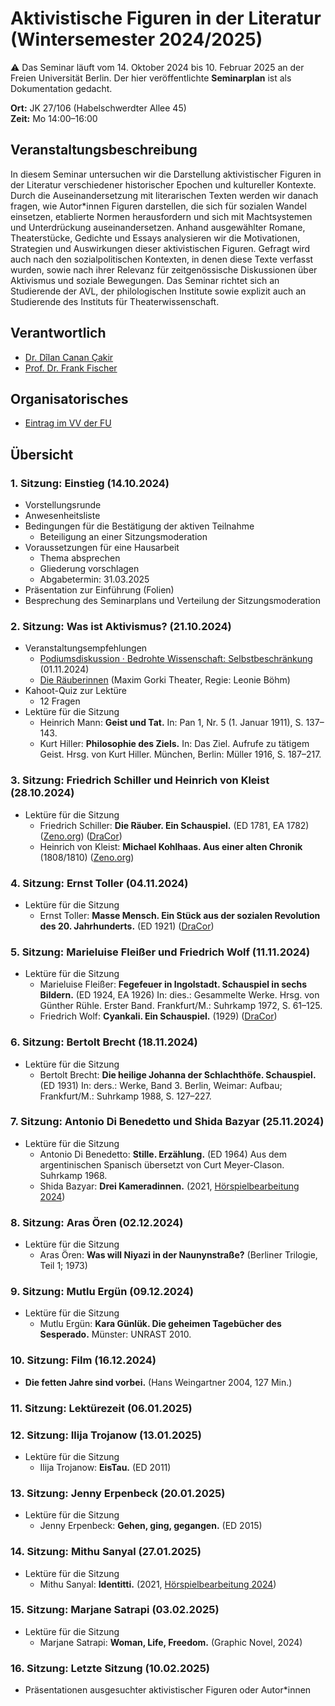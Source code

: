 # Aktivistische Figuren in der Literatur (Wintersemester 2024/2025)

:warning: Das Seminar läuft vom 14. Oktober 2024 bis 10. Februar 2025 an der Freien Universität Berlin. Der hier veröffentlichte **Seminarplan** ist als Dokumentation gedacht.

**Ort:** JK 27/106 (Habelschwerdter Allee 45) \
**Zeit:** Mo 14:00–16:00

## Veranstaltungsbeschreibung

In diesem Seminar untersuchen wir die Darstellung aktivistischer Figuren in der Literatur verschiedener historischer Epochen und kultureller Kontexte. Durch die Auseinandersetzung mit literarischen Texten werden wir danach fragen, wie Autor\*innen Figuren darstellen, die sich für sozialen Wandel einsetzen, etablierte Normen herausfordern und sich mit Machtsystemen und Unterdrückung auseinandersetzen. Anhand ausgewählter Romane, Theaterstücke, Gedichte und Essays analysieren wir die Motivationen, Strategien und Auswirkungen dieser aktivistischen Figuren. Gefragt wird auch nach den sozialpolitischen Kontexten, in denen diese Texte verfasst wurden, sowie nach ihrer Relevanz für zeitgenössische Diskussionen über Aktivismus und soziale Bewegungen. Das Seminar richtet sich an Studierende der AVL, der philologischen Institute sowie explizit auch an Studierende des Instituts für Theaterwissenschaft.

## Verantwortlich

- [Dr. Dîlan Canan Çakir](https://www.temporal-communities.de/people/cakir/index.html)
- [Prof. Dr. Frank Fischer](https://lehkost.github.io/)

## Organisatorisches

- [Eintrag im VV der FU](https://www.fu-berlin.de/vv/de/lv/906780)

## Übersicht

### 1. Sitzung: Einstieg (14.10.2024)

- Vorstellungsrunde
- Anwesenheitsliste
- Bedingungen für die Bestätigung der aktiven Teilnahme
  - Beteiligung an einer Sitzungsmoderation
- Voraussetzungen für eine Hausarbeit
  - Thema absprechen
  - Gliederung vorschlagen
  - Abgabetermin: 31.03.2025
- Präsentation zur Einführung (Folien)
- Besprechung des Seminarplans und Verteilung der Sitzungsmoderation

### 2. Sitzung: Was ist Aktivismus? (21.10.2024)

- Veranstaltungsempfehlungen
  - [Podiumsdiskussion · Bedrohte Wissenschaft: Selbstbeschränkung](https://www.fu-berlin.de/campusleben/kalender/2024/11/20241101-bedrohte-wissenschaft.html) (01.11.2024)
  - [Die Räuberinnen](https://www.gorki.de/de/die-raeuberinnen) (Maxim Gorki Theater, Regie: Leonie Böhm)
- Kahoot-Quiz zur Lektüre
  - 12 Fragen
- Lektüre für die Sitzung
  - Heinrich Mann: **Geist und Tat.** In: Pan 1, Nr. 5 (1. Januar 1911), S. 137–143.
  - Kurt Hiller: **Philosophie des Ziels.** In: Das Ziel. Aufrufe zu tätigem Geist. Hrsg. von Kurt Hiller. München, Berlin: Müller 1916, S. 187–217.

### 3. Sitzung: Friedrich Schiller und Heinrich von Kleist (28.10.2024)

- Lektüre für die Sitzung
  - Friedrich Schiller: **Die Räuber. Ein Schauspiel.** (ED 1781, EA 1782) ([Zeno.org](http://www.zeno.org/nid/20005604567)) ([DraCor](https://dracor.org/id/ger000008#text))
  - Heinrich von Kleist: **Michael Kohlhaas. Aus einer alten Chronik** (1808/1810) ([Zeno.org](http://www.zeno.org/nid/2000516902X))

### 4. Sitzung: Ernst Toller (04.11.2024)

- Lektüre für die Sitzung
  - Ernst Toller: **Masse Mensch. Ein Stück aus der sozialen Revolution des 20. Jahrhunderts.** (ED 1921) ([DraCor](https://dracor.org/id/ger000703#text))

### 5. Sitzung: Marieluise Fleißer und Friedrich Wolf (11.11.2024)

- Lektüre für die Sitzung
  - Marieluise Fleißer: **Fegefeuer in Ingolstadt. Schauspiel in sechs Bildern.** (ED 1924, EA 1926) In: dies.: Gesammelte Werke. Hrsg. von Günther Rühle. Erster Band. Frankfurt/M.: Suhrkamp 1972, S. 61–125.
  - Friedrich Wolf: **Cyankali. Ein Schauspiel.** (1929) ([DraCor](https://dracor.org/id/ger000008#text))

### 6. Sitzung: Bertolt Brecht (18.11.2024)

- Lektüre für die Sitzung
  - Bertolt Brecht: **Die heilige Johanna der Schlachthöfe. Schauspiel.** (ED 1931) In: ders.: Werke, Band 3. Berlin, Weimar: Aufbau; Frankfurt/M.: Suhrkamp 1988, S. 127–227.

### 7. Sitzung: Antonio Di Benedetto und Shida Bazyar (25.11.2024)

- Lektüre für die Sitzung
  - Antonio Di Benedetto: **Stille. Erzählung.** (ED 1964) Aus dem argentinischen Spanisch übersetzt von Curt Meyer-Clason. Suhrkamp 1968.
  - Shida Bazyar: **Drei Kameradinnen.** (2021, [Hörspielbearbeitung 2024](https://www1.wdr.de/radio/wdr5/sendungen/hoerspiel-am-sonntag/drei-kameradinnen-shida-bazyar-100.html))

### 8. Sitzung: Aras Ören (02.12.2024)

- Lektüre für die Sitzung
  - Aras Ören: **Was will Niyazi in der Naunynstraße?** (Berliner Trilogie, Teil 1; 1973)

### 9. Sitzung: Mutlu Ergün (09.12.2024)

- Lektüre für die Sitzung
  - Mutlu Ergün: **Kara Günlük. Die geheimen Tagebücher des Sesperado.** Münster: UNRAST 2010.

### 10. Sitzung: Film (16.12.2024)

- **Die fetten Jahre sind vorbei.** (Hans Weingartner 2004, 127 Min.)

### 11. Sitzung: Lektürezeit (06.01.2025)

### 12. Sitzung: Ilija Trojanow (13.01.2025)

- Lektüre für die Sitzung
  - Ilija Trojanow: **EisTau.** (ED 2011)

### 13. Sitzung: Jenny Erpenbeck (20.01.2025)

- Lektüre für die Sitzung
  - Jenny Erpenbeck: **Gehen, ging, gegangen.** (ED 2015)

### 14. Sitzung: Mithu Sanyal (27.01.2025)

- Lektüre für die Sitzung
  - Mithu Sanyal: **Identitti.** (2021, [Hörspielbearbeitung 2024](https://www1.wdr.de/radio/wdr5/sendungen/hoerspiel-am-sonntag/identitti-mithu-sanyal-100.html))

### 15. Sitzung: Marjane Satrapi (03.02.2025)

- Lektüre für die Sitzung
  - Marjane Satrapi: **Woman, Life, Freedom.** (Graphic Novel, 2024)

### 16. Sitzung: Letzte Sitzung (10.02.2025)

- Präsentationen ausgesuchter aktivistischer Figuren oder Autor\*innen
